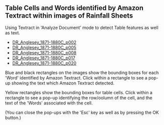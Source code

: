 ## Table Cells and Words identified by Amazon Textract within images of Rainfall Sheets

Using Textract in 'Analyze Document' mode to detect Table features as well as text.

* [DR_Anglesey_1871-1880C_p002](DR_Anglesey_1871-1880C_p002.rot.textract-analysis.image_map.html)
* [DR_Anglesey_1871-1880C_p005](DR_Anglesey_1871-1880C_p005.rot.textract-analysis.image_map.html)
* [DR_Anglesey_1871-1880C_p008](DR_Anglesey_1871-1880C_p008.rot.textract-analysis.image_map.html)
* [DR_Anglesey_1871-1880C_p017](DR_Anglesey_1871-1880C_p017.rot.textract-analysis.image_map.html)
* [DR_Anglesey_1871-1880C_p020](DR_Anglesey_1871-1880C_p020.rot.textract-analysis.image_map.html)


Blue and black rectangles on the images show the bounding boxes for each 'Word' identified by Amazon Textract. Click within a rectangle to see a pop-up showing the text which Amazon Textract detected. 

Yellow rectangles show the bounding boxes for table cells. Click within a rectangle to see a pop-up identifying the row/oolumn of the cell, and the text of the 'Words' associated with the cell. 

(You can close the pop-ups with the 'Esc' key as well as by pressing the OK button.)